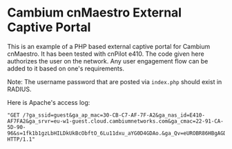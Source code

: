 # Cambium cnMaestro External Captive Portal

This is an example of a PHP based external captive portal for Cambium cnMaestro. It has been tested with cnPilot e410. The code given here authorizes the user on the network. Any user engagement flow can be added to it based on one's requirements.

Note: The username password that are posted via `index.php` should exist in RADIUS.

Here is Apache's access log:

```
"GET /?ga_ssid=guest&ga_ap_mac=30-CB-C7-AF-7F-A2&ga_nas_id=E410-AF7FA2&ga_srvr=eu-w1-guest.cloud.cambiumnetworks.com&ga_cmac=22-91-CA-5D-90-96&s=1fk1b1gzLbHILDkUkBcObftO_6Lu11dxu_aYG0D4GDAo.&ga_Qv=eUROBR86HBgAGDEEVgQAGw4UWRUCACYVMgFPQ1RZX1tfIVRGKC1FUHBZQVNLBhMUMww. HTTP/1.1"
```
